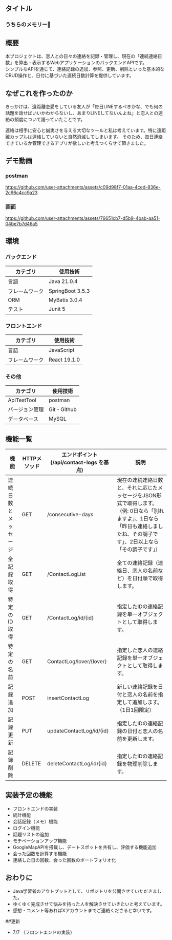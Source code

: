 ## タイトル
### うちらのメモリー🤝


## 概要
本プロジェクトは、恋人との日々の連絡を記録・管理し、現在の「連続連絡日数」を算出・表示するWebアプリケーションのバックエンドAPIです。  
シンプルなAPIを通じて、連絡記録の追加、参照、更新、削除といった基本的なCRUD操作と、日付に基づいた連続日数計算を提供しています。




## なぜこれを作ったのか
きっかけは、遠距離恋愛をしている友人が「毎日LINEするべきかな、でも何の話題を話せばいいかわからないし、あまりLINEしてないんよね」と恋人との連絡の頻度について語っていたことです。

連絡は相手に安心と誠実さを与える大切なツールと私は考えています。特に遠距離カップルは連絡していないと自然消滅してしまいます。
そのため、毎日連絡できているか管理できるアプリが欲しいと考えつくらせて頂きました。
## デモ動画
### postman
https://github.com/user-attachments/assets/c09d98f7-01aa-4ced-836e-2c96c4cc9a23
### 画面
https://github.com/user-attachments/assets/76651cb7-d5b9-4bab-aa51-04be7b7d46a5


## 環境
### バックエンド

| カテゴリ | 使用技術 |
| ---- | ---- |
| 言語 | Java 21.0.4 |
| フレームワーク | SpringBoot 3.5.3 |
| ORM | MyBatis 3.0.4 |
| テスト | Junit 5 |

### フロントエンド

| カテゴリ | 使用技術 |
| ---- | ---- |
| 言語 | JavaScript |
| フレームワーク | React 19.1.0 |

### その他

| カテゴリ | 使用技術 |
| ---- | ---- |
| ApiTestTool | postman |
| バージョン管理 | Git・Github |
| データベース | MySQL |

## 機能一覧
| 機能                 | HTTPメソッド | エンドポイント (/api/contact-logs を基点) | 説明                                                                                                                                                                          | 
| -------------------- | ------------ | ----------------------------------------- | ----------------------------------------------------------------------------------------------------------------------------------------------------------------------------- | 
| 連続日数とメッセージ | GET          | /consecutive-days                         | 現在の連続連絡日数と、それに応じたメッセージをJSON形式で取得します。（例: 0日なら「別れますよ」、1日なら「昨日も連絡しましたね、その調子です」、2日以上なら「その調子です」） | 
| 全記録取得           | GET          | /ContactLogList                           | 全ての連絡記録（連絡日、恋人の名前など）を日付順で取得します。                                                                                                                | 
| 特定のID取得         | GET          | /ContactLog/id/{id}                       | 指定したIDの連絡記録を単一オブジェクトとして取得します。                                                                                                                      | 
| 特定の名前           | GET          | ContactLog/lover/{lover}                  | 指定した恋人の連絡記録を単一オブジェクトとして取得します。                                                                                                                                                                              | 
| 記録追加             | POST         | insertContactLog                          | 新しい連絡記録を日付と恋人の名前を指定して追加します。（1日1回限定）                                                                                                          | 
| 記録更新             | PUT          | updateContactLog/id/{id}                  | 指定したIDの連絡記録の日付と恋人の名前を更新します。                                                                                                                          | 
| 記録削除             | DELETE       | deleteContactLog/id/{id}                  | 指定したIDの連絡記録を物理削除します。                                                                                                                                        |                                                                                                                                      | 

## 実装予定の機能
* フロントエンドの実装
* 統計機能
* 会話記録（メモ）機能
* ログイン機能
* 話題リストの追加
* モチベーションアップ機能
* GoogleMapAPIを搭載し、デートスポットを共有し、評価する機能追加
* 会った回数を計算する機能
* 連絡した日の回数、会った回数のポートフォリオ化


## おわりに
* Java学習者のアウトプットとして、リポジトリを公開させていただきました。
* ゆくゆく完成させて悩みを持った人を解決させていきたいと考えています。
* 感想・コメント等あればXアカウントまでご連絡くださると幸いです。

##更新
* 7/7 （フロントエンドの実装）
